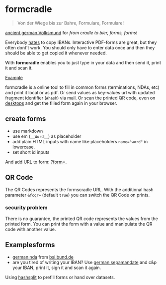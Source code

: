 # formcradle

> Von der Wiege bis zur Bahre,
> Formulare, Formulare!

[ancient german Volksmund](//aphorismen.de/zitat/72791) for _from cradle to bier, forms, forms!_

Everybody [hates](//www.addletters.com/pictures/bart-simpson-generator/bart-simpson-generator.php?line=Mein+IBAN+ist+DE271007777702092997002092997) to copy IBANs.
Interactive PDF-forms are great, but they often dont't work.
You should only have to enter data once and then they should be able to get copied it whenever needed.

With __formcradle__ enables you to just type in your data and then send it, print it and scan it.

[Example](//klml.github.io/formcradle/?form=forms/sepamandate_de.md#glaeubiger_adress=Max%20Mustermann&ci=1234567&mndtid=PE456787&glaeubiger=Muster%20AG&kdnr=987654321&schuldner=Erika%20Mustermann%20&adress=Hauptstr%201&plz=12345&ort=Musterstadt&iban=DE27100777770209299700&bic=MARKDEFF&ort_an_sub=Musterstadt&datum_an=&fcqr=true&wiederholende=mehrmal)

formcradle is a online tool to fill in common forms (terminations, NDAs, etc) and print it local or as pdf.
Or send values as key-values url with updated fragment identifier (`#hash`) via mail.
Or scan the printed QR code, even on [desktops](//www.the-qrcode-generator.com/scan) and get the filled form again in your browser.

## create forms

* use markdown
* use em (`__Word__`) as placeholder
* add plain HTML inputs with name like placeholders `name="word"` in lowercase.
* set short id inputs

And add URL to form: [?form=](https://klml.github.io/formcradle/?form=).

## QR Code

The QR Codes represents the formscradle URL.
With the additional hash parameter `&fcqr=` (default `true`) you can switch the QR Code on prints.

### security problem

There is no guarantee, the printed QR code represents the values from the printed form.
You can print the form with a value and manipulate the QR code with another value.


## Examplesforms

* [german nda](https://klml.github.io/formcradle/?form=forms/nda_de.md) from [bsi.bund.de](https://www.bsi.bund.de/SharedDocs/Downloads/DE/BSI/Grundschutz/Hilfsmittel/Muster/vertraulichkeitsvereinbarung_pdf.pdf?__blob=publicationFile&v=2 )
* are you tired of writing your IBAN? Use [german sepamandate](https://klml.github.io/formcradle/?form=forms/sepamandate_de.md) and c&p your IBAN, print it, sign it and scan it again.


Using [hashsplit](https://github.com/klml/hashsplit) to prefill forms or hand over datasets.
